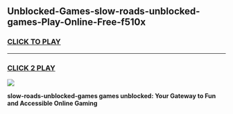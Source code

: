 
## Unblocked-Games-slow-roads-unblocked-games-Play-Online-Free-f510x
<h3>
<a href="https://premium76.site?title=slow-roads-unblocked-games&ref=26A">CLICK TO PLAY</a></h3>
<hr>

<h3>
<a href="https://premium76.site?title=slow-roads-unblocked-games&ref=26A">CLICK 2 PLAY</a>
  
</h3>

<a href="https://premium76.site?title=slow-roads-unblocked-games&ref=26A"><img src="https://clearcache.store/games.png"></a>


**slow-roads-unblocked-games games unblocked: Your Gateway to Fun and Accessible Online Gaming**
